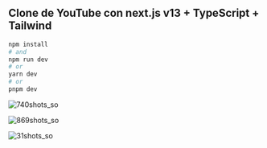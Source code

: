 ## Clone de YouTube con next.js v13 + TypeScript + Tailwind 

```bash
npm install
# and
npm run dev
# or
yarn dev
# or
pnpm dev
```


![740shots_so](https://github.com/jotredev/youtube-clone-next13-typescript-tailwind/assets/50961956/b16fcbbf-6520-4bd1-8c8e-c36075b88ddc)

![869shots_so](https://github.com/jotredev/youtube-clone-next13-typescript-tailwind/assets/50961956/0b6c13e5-97f1-4da3-89c3-779e69c69f52)

![31shots_so](https://github.com/jotredev/youtube-clone-next13-typescript-tailwind/assets/50961956/a1943451-033d-46b8-bbaa-fa68280370dc)
